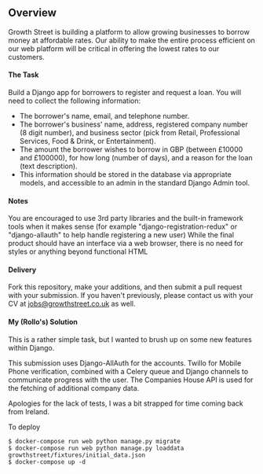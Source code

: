 ## Overview

Growth Street is building a platform to allow growing businesses to borrow money at affordable rates. Our ability to make the entire process efficient on our web platform will be critical in offering the lowest rates to our customers. 

#### The Task

Build a Django app for borrowers to register and request a loan. You will need to collect the following information:

* The borrower's name, email, and telephone number.
* The borrower's business' name, address, registered company number (8 digit number), and business sector (pick from Retail, Professional Services, Food & Drink, or Entertainment).
* The amount the borrower wishes to borrow in GBP (between £10000 and £100000), for how long (number of days), and a reason for the loan (text description).
* This information should be stored in the database via appropriate models, and accessible to an admin in the standard Django Admin tool.

#### Notes

You are encouraged to use 3rd party libraries and the built-in framework tools when it makes sense (for example "django-registration-redux" or "django-allauth" to help handle registering a new user)
While the final product should have an interface via a web browser, there is no need for styles or anything beyond functional HTML

#### Delivery

Fork this repository, make your additions, and then submit a pull request with your submission. If you haven't previously, please contact us with your CV at jobs@growthstreet.co.uk as well.

#### My (Rollo's) Solution

This is a rather simple task, but I wanted to brush up on some new features
within Django.

This submission uses Django-AllAuth for the accounts. Twillo for Mobile Phone
verification, combined with a Celery queue and Django channels to communicate
progress with the user.  The Companies House API is used for the fetching of 
additional company data.

Apologies for the lack of tests, I was a bit strapped for time coming back from
Ireland.

To deploy

```
$ docker-compose run web python manage.py migrate
$ docker-compose run web python manage.py loaddata growthstreet/fixtures/initial_data.json
$ docker-compose up -d
```
